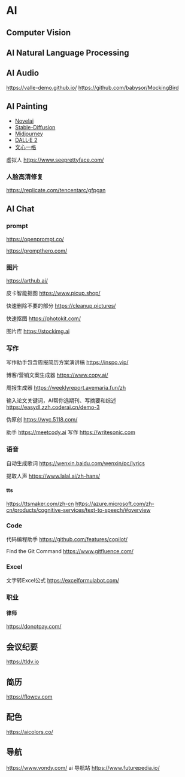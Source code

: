 # AI

## Computer Vision

## AI Natural Language Processing

## AI Audio

 https://valle-demo.github.io/
 https://github.com/babysor/MockingBird


## AI Painting


 * [Novelai](https://novelai.net/)
 * [Stable-Diffusion](https://replicate.com/stability-ai/stable-diffusion)
 * [Midjourney](https://www.midjourney.com/home/)
 * [DALL·E 2](https://openai.com/product/dall-e-2)
 * [文心一格](https://yige.baidu.com/#/)

虚拟人
https://www.seeprettyface.com/


### 人脸高清修复

https://replicate.com/tencentarc/gfpgan

## AI Chat

### prompt

https://openprompt.co/

https://prompthero.com/

### 图片

https://arthub.ai/

皮卡智能抠图
https://www.picup.shop/


快速删除不要的部分
https://cleanup.pictures/


快速抠图
https://photokit.com/

图片库
https://stockimg.ai

### 写作 

写作助手包含周报简历方案演讲稿
https://inspo.vip/

博客/营销文案生成器
https://www.copy.ai/

周报生成器
https://weeklyreport.avemaria.fun/zh

输入论文关键词，AI帮你选期刊、写摘要和综述
https://easydl.zzh.coderai.cn/demo-3

伪原创
https://wyc.5118.com/

助手
https://meetcody.ai
写作
https://writesonic.com

### 语音
自动生成歌词
https://wenxin.baidu.com/wenxin/pc/lyrics

提取人声
https://www.lalal.ai/zh-hans/

#### tts
https://ttsmaker.com/zh-cn
https://azure.microsoft.com/zh-cn/products/cognitive-services/text-to-speech/#overview

### Code

代码编程助手
https://github.com/features/copilot/

Find the Git Command
https://www.gitfluence.com/

### Excel

文字转Excel公式
https://excelformulabot.com/


### 职业

#### 律师
https://donotpay.com/



## 会议纪要
https://tldv.io

## 简历
https://flowcv.com


## 配色
https://aicolors.co/



## 导航 

https://www.vondy.com/
ai 导航站
https://www.futurepedia.io/
